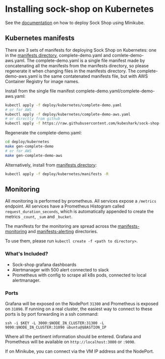 # Installing sock-shop on Kubernetes

See the [documentation](https://microservices-demo.github.io/deployment/kubernetes-minikube.html) on how to deploy Sock Shop using Minikube.

## Kubernetes manifests

There are 3 sets of manifests for deploying Sock Shop on Kubernetes: one in the [manifests directory](manifests/), complete-demo.yaml and comlete-demo-aws.yaml. The complete-demo.yaml is a single file manifest
made by concatenating all the manifests from the manifests directory, so please regenerate it when changing files in the manifests directory. The complete-demo-aws.yaml is the same contatenated manifests file, but with AWS Container Registry for image names.

Install from the single file manifest complete-demo.yaml/complete-demo-aws.yaml:

```sh
kubectl apply -f deploy/kubernetes/complete-demo.yaml
# or for AWS
kubectl apply -f deploy/kubernetes/complete-demo-aws.yaml
# or directly from github
kubectl apply -f https://raw.githubusercontent.com/kubeshark/sock-shop-demo/master/deploy/kubernetes/complete-demo.yaml
```

Regenerate the complete-demo.yaml:

```sh
cd deploy/kubernetes
make gen-complete-demo
# or for AWS
make gen-complete-demo-aws
```

Alternatively, install from [manifests directory](manifests/):

```sh
kubectl apply -f deploy/kubernetes/manifests -R
```

## Monitoring

All monitoring is performed by prometheus. All services expose a `/metrics` endpoint. All services have a Prometheus Histogram called `request_duration_seconds`, which is automatically appended to create the metrics `_count`, `_sum` and `_bucket`.

The manifests for the monitoring are spread across the [manifests-monitoring](./manifests-monitoring) and [manifests-alerting](./manifests-alerting/) directories.

To use them, please run `kubectl create -f <path to directory>`.

### What's Included?

* Sock-shop grafana dashboards
* Alertmanager with 500 alert connected to slack
* Prometheus with config to scrape all k8s pods, connected to local alertmanager.

### Ports

Grafana will be exposed on the NodePort `31300` and Prometheus is exposed on `31090`. If running on a real cluster, the easiest way to connect to these ports is by port forwarding in a ssh command:
```
ssh -i $KEY -L 3000:$NODE_IN_CLUSTER:31300 -L 9090:$NODE_IN_CLUSTER:31090 ubuntu@$BASTION_IP
```
Where all the pertinent information should be entered. Grafana and Prometheus will be available on `http://localhost:3000` or `:9090`.

If on Minikube, you can connect via the VM IP address and the NodePort.

